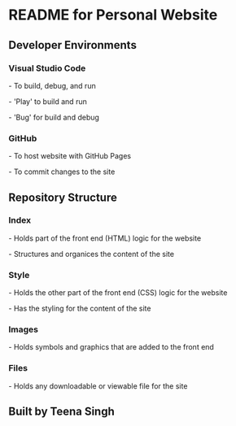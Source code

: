 <html>
<h1>README for Personal Website</h1>

<h2>Developer Environments</h2>
<h3>Visual Studio Code</h3>
<p>- To build, debug, and run</p>
<p>- 'Play' to build and run</p>
<p>- 'Bug' for build and debug</p>
<h3>GitHub</h3>
<p>- To host website with GitHub Pages</p>
<p>- To commit changes to the site </p>

<h2>Repository Structure</h2>
<h3>Index</h3>
<p>- Holds part of the front end (HTML) logic for the website </p>
<p>- Structures and organices the content of the site </p>
<h3>Style</h3>
<p>- Holds the other part of the front end (CSS) logic for the website</p>
<p>- Has the styling for the content of the site</p>
<h3>Images</h3>
<p>- Holds symbols and graphics that are added to the front end</p>
<h3>Files</h3>
<p>- Holds any downloadable or viewable file for the site </p>

<h2>Built by Teena Singh</h2>





  
</html>

